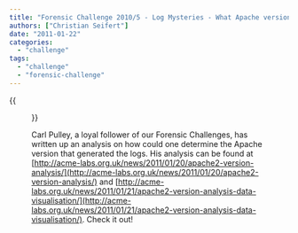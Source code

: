 ```yaml
---
title: "Forensic Challenge 2010/5 - Log Mysteries - What Apache version was used?"
authors: ["Christian Seifert"]
date: "2011-01-22"
categories: 
  - "challenge"
tags: 
  - "challenge"
  - "forensic-challenge"
---
```

{{<figure src="images/banner.png" alt="Banner" width="50%">}}

Carl Pulley, a loyal follower of our Forensic Challenges, has written up an analysis on how could one determine the Apache version that generated the logs. His analysis can be found at [http://acme-labs.org.uk/news/2011/01/20/apache2-version-analysis/](http://acme-labs.org.uk/news/2011/01/20/apache2-version-analysis/) and [http://acme-labs.org.uk/news/2011/01/21/apache2-version-analysis-data-visualisation/](http://acme-labs.org.uk/news/2011/01/21/apache2-version-analysis-data-visualisation/). Check it out!
